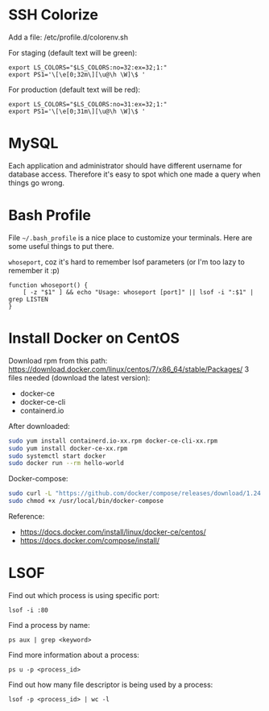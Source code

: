# SSH Colorize

Add a file: /etc/profile.d/colorenv.sh

For staging (default text will be green):
```
export LS_COLORS="$LS_COLORS:no=32:ex=32;1:"
export PS1='\[\e[0;32m\][\u@\h \W]\$ '
```

For production (default text will be red):
```
export LS_COLORS="$LS_COLORS:no=31:ex=32;1:"
export PS1='\[\e[0;31m\][\u@\h \W]\$ '
```

# MySQL
Each application and administrator should have different username for database access. Therefore it's easy to spot which one made a query when things go wrong.

# Bash Profile
File `~/.bash_profile` is a nice place to customize your terminals. Here are some useful things to put there.

`whoseport`, coz it's hard to remember lsof parameters (or I'm too lazy to remember it :p)
```
function whoseport() {
    [ -z "$1" ] && echo "Usage: whoseport [port]" || lsof -i ":$1" | grep LISTEN
}
```

# Install Docker on CentOS

Download rpm from this path: https://download.docker.com/linux/centos/7/x86_64/stable/Packages/
3 files needed (download the latest version):
- docker-ce
- docker-ce-cli
- containerd.io

After downloaded:
```sh
sudo yum install containerd.io-xx.rpm docker-ce-cli-xx.rpm
sudo yum install docker-ce-xx.rpm
sudo systemctl start docker
sudo docker run --rm hello-world
```

Docker-compose:
```sh
sudo curl -L "https://github.com/docker/compose/releases/download/1.24.1/docker-compose-$(uname -s)-$(uname -m)" -o /usr/local/bin/docker-compose
sudo chmod +x /usr/local/bin/docker-compose
```

Reference:
- https://docs.docker.com/install/linux/docker-ce/centos/
- https://docs.docker.com/compose/install/

# LSOF

Find out which process is using specific port:
```
lsof -i :80
```

Find a process by name:
```
ps aux | grep <keyword>
```

Find more information about a process:
```
ps u -p <process_id>
```

Find out how many file descriptor is being used by a process:
```
lsof -p <process_id> | wc -l
```
